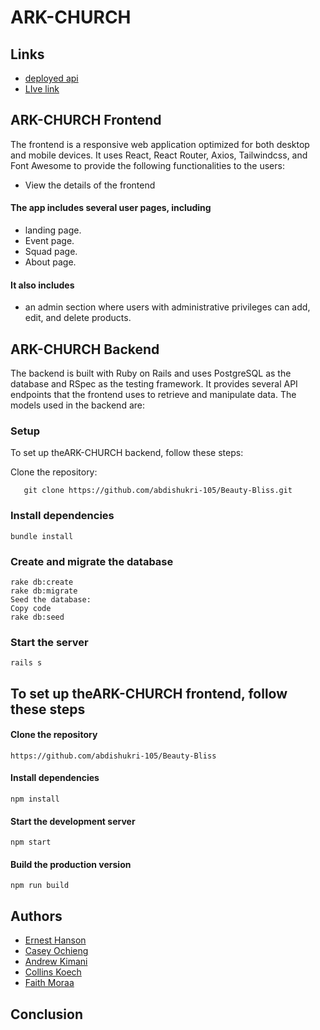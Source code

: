 # ARK-CHURCH

## Links

- [deployed api](/)
- [LIve link](/)

## ARK-CHURCH Frontend

The frontend is a responsive web application optimized for both desktop and mobile devices. It uses React, React Router, Axios, Tailwindcss, and Font Awesome to provide the following functionalities to the users:

- View the details of the frontend

#### The app includes several user pages, including

- landing page.
- Event page.
- Squad page.
- About page.

#### It also includes

- an admin section where users with administrative privileges can add, edit, and delete products.

## ARK-CHURCH Backend

The backend is built with Ruby on Rails and uses PostgreSQL as the database and RSpec as the testing framework. It provides several API endpoints that the frontend uses to retrieve and manipulate data. The models used in the backend are:

### Setup

To set up theARK-CHURCH backend, follow these steps:

Clone the repository:

       git clone https://github.com/abdishukri-105/Beauty-Bliss.git

### Install dependencies

    bundle install

### Create and migrate the database

    rake db:create
    rake db:migrate
    Seed the database:
    Copy code
    rake db:seed

### Start the server

    rails s

## To set up theARK-CHURCH frontend, follow these steps

#### Clone the repository

    https://github.com/abdishukri-105/Beauty-Bliss

#### Install dependencies

    npm install

#### Start the development server

    npm start

#### Build the production version

    npm run build

## Authors

- [Ernest Hanson](https://github.com/)
- [Casey Ochieng](https://github.com/)
- [Andrew Kimani](https://github.com/)
- [Collins Koech](https://github.com/)
- [Faith Moraa](https://github.com/)

## Conclusion
